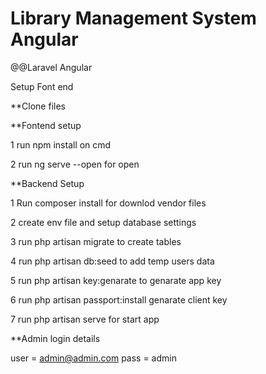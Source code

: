 # Library Management System Angular
 @@Laravel Angular

Setup Font end 

**Clone files

**Fontend setup

1 run npm install on cmd

2  run  ng serve --open   for open


**Backend Setup 

1 Run composer install for downlod vendor files 

2 create env file and  setup database settings 

3 run php artisan migrate to create tables

4 run php artisan db:seed to add temp users data

5 run php artisan key:genarate to genarate app key 

6 run php artisan passport:install genarate client key

7 run php artisan serve for start app


**Admin login details

user = admin@admin.com
pass = admin



